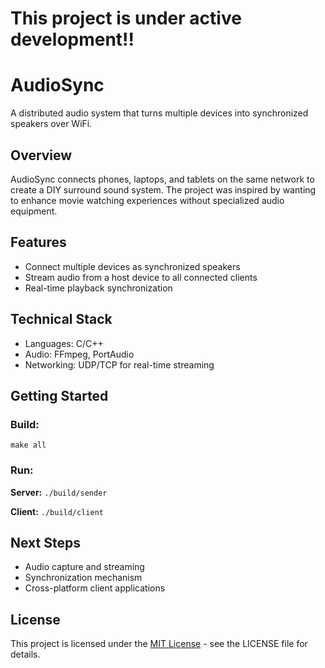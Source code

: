 # This project is under active development!!

# AudioSync

A distributed audio system that turns multiple devices into synchronized speakers over WiFi.

## Overview

AudioSync connects phones, laptops, and tablets on the same network to create a DIY surround sound system. The project was inspired by wanting to enhance movie watching experiences without specialized audio equipment.

## Features

- Connect multiple devices as synchronized speakers
- Stream audio from a host device to all connected clients
- Real-time playback synchronization

## Technical Stack

- Languages: C/C++
- Audio: FFmpeg, PortAudio
- Networking: UDP/TCP for real-time streaming

## Getting Started

### Build:

`make all`

### Run:

**Server:** `./build/sender`

**Client:** `./build/client`

## Next Steps

- Audio capture and streaming
- Synchronization mechanism
- Cross-platform client applications

## License

This project is licensed under the [MIT License](LICENSE) - see the LICENSE file for details.

